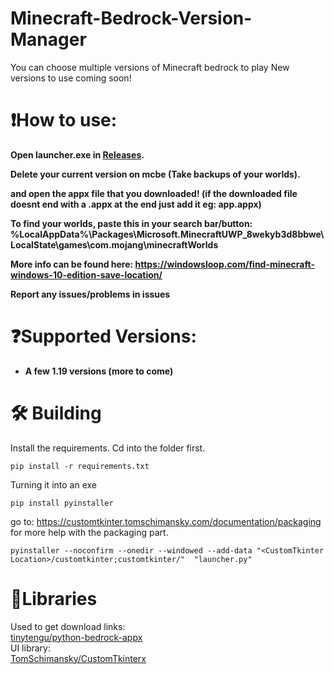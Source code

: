 
# Minecraft-Bedrock-Version-Manager
You can choose multiple versions of Minecraft bedrock to play
New versions to use coming soon!
<strong>
# ❗How to use:
Open  launcher.exe in [Releases](https://github.com/crystalvortex/Minecraft-Bedrock-Version-Manager/releases). </br>

Delete your current version on mcbe (Take backups of your worlds). </br>

and open the appx file that you downloaded! (if the downloaded file doesnt end with a .appx at the end just add it eg: app.appx) </br>

To find your worlds, paste this in your search bar/button: </br>
%LocalAppData%\Packages\Microsoft.MinecraftUWP_8wekyb3d8bbwe\LocalState\games\com.mojang\minecraftWorlds

More info can be found here: https://windowsloop.com/find-minecraft-windows-10-edition-save-location/ </br>

Report any issues/problems in issues

# ❓Supported Versions:
+ A few 1.19 versions (more to come)



</strong>


# 🛠️ Building
Install the requirements. Cd into the folder first. </br>
```
pip install -r requirements.txt
```
Turning it into an exe </br>
```
pip install pyinstaller
```
go to: https://customtkinter.tomschimansky.com/documentation/packaging for more help with the packaging part.
```
pyinstaller --noconfirm --onedir --windowed --add-data "<CustomTkinter Location>/customtkinter;customtkinter/"  "launcher.py"
```

# 📕Libraries
Used to get download links: </br>
[tinytengu/python-bedrock-appx](https://github.com/tinytengu/python-bedrock-appx) </br>
UI library: </br>
[TomSchimansky/CustomTkinterx](https://github.com/TomSchimansky/CustomTkinter) </br>
